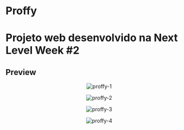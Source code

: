 # Proffy 

# Projeto web desenvolvido na Next Level Week #2

## Preview
<p align="center">
  <img src="https://i.ibb.co/KrjbDmy/proffy-1.png" alt="proffy-1" border="0">
</p>

<p align="center">
  <img src="https://i.ibb.co/FbTB5fY/proffy-2.png" alt="proffy-2" border="0">
</p>

<p align="center">
<img src="https://i.ibb.co/zVwzzYm/proffy-3.png" alt="proffy-3" border="0">

</p>

<p align="center">
  <img src="https://i.ibb.co/DgQMWMJ/proffy-4.png" alt="proffy-4" border="0">
</p>

